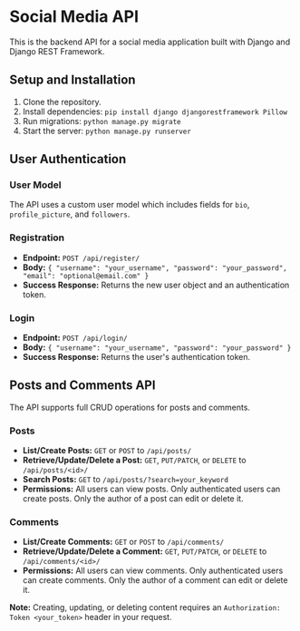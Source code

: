 # Social Media API

This is the backend API for a social media application built with Django and Django REST Framework.

## Setup and Installation

1.  Clone the repository.
2.  Install dependencies: `pip install django djangorestframework Pillow`
3.  Run migrations: `python manage.py migrate`
4.  Start the server: `python manage.py runserver`

## User Authentication

### User Model
The API uses a custom user model which includes fields for `bio`, `profile_picture`, and `followers`.

### Registration
* **Endpoint:** `POST /api/register/`
* **Body:** `{ "username": "your_username", "password": "your_password", "email": "optional@email.com" }`
* **Success Response:** Returns the new user object and an authentication token.

### Login
* **Endpoint:** `POST /api/login/`
* **Body:** `{ "username": "your_username", "password": "your_password" }`
* **Success Response:** Returns the user's authentication token.

## Posts and Comments API

The API supports full CRUD operations for posts and comments.

### Posts
* **List/Create Posts:** `GET` or `POST` to `/api/posts/`
* **Retrieve/Update/Delete a Post:** `GET`, `PUT/PATCH`, or `DELETE` to `/api/posts/<id>/`
* **Search Posts:** `GET` to `/api/posts/?search=your_keyword`
* **Permissions:** All users can view posts. Only authenticated users can create posts. Only the author of a post can edit or delete it.

### Comments
* **List/Create Comments:** `GET` or `POST` to `/api/comments/`
* **Retrieve/Update/Delete a Comment:** `GET`, `PUT/PATCH`, or `DELETE` to `/api/comments/<id>/`
* **Permissions:** All users can view comments. Only authenticated users can create comments. Only the author of a comment can edit or delete it.

**Note:** Creating, updating, or deleting content requires an `Authorization: Token <your_token>` header in your request.